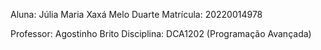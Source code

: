 Aluna: Júlia Maria Xaxá Melo Duarte
Matrícula: 20220014978

Professor: Agostinho Brito
Disciplina: DCA1202 (Programação Avançada)
